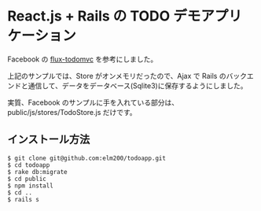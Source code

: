 # React.js + Rails の TODO デモアプリケーション

Facebook の [flux-todomvc](https://github.com/facebook/flux/tree/master/examples/flux-todomvc) を参考にしました。

上記のサンプルでは、Store がオンメモリだったので、Ajax で Rails のバックエンドと通信して、データをデータベース(Sqlite3)に保存するようにしました。

実質、Facebook のサンプルに手を入れている部分は、public/js/stores/TodoStore.js だけです。

## インストール方法

```
$ git clone git@github.com:elm200/todoapp.git
$ cd todoapp
$ rake db:migrate
$ cd public
$ npm install
$ cd ..
$ rails s
```
